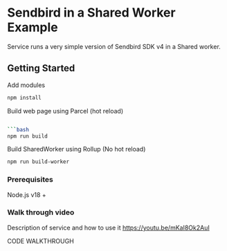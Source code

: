 # Sendbird in a Shared Worker Example

Service runs a very simple version of Sendbird SDK v4 in a Shared worker.

## Getting Started

Add modules

```bash
npm install
```

Build web page using Parcel (hot reload)

```bash

```bash
npm run build
```

Build SharedWorker using Rollup (No hot reload)

```bash
npm run build-worker
```


### Prerequisites

Node.js v18 + 

### Walk through video

Description of service and how to use it
https://youtu.be/mKaI8Ok2AuI

CODE WALKTHROUGH


